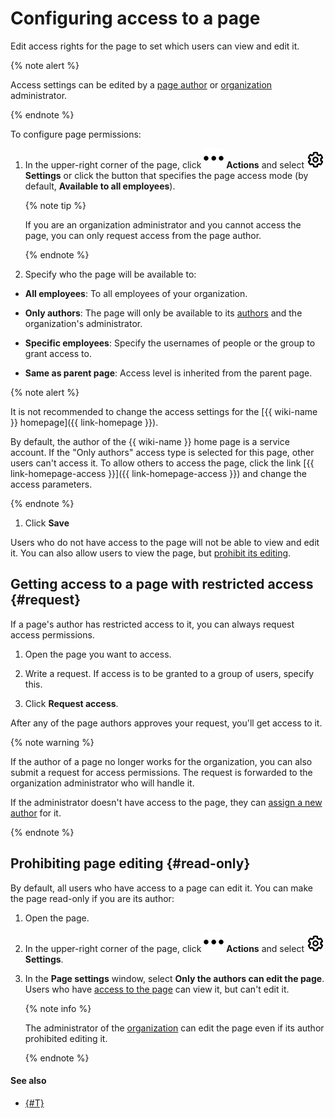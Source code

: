 # Configuring access to a page

Edit access rights for the page to set which users can view and edit it.

{% note alert %}

Access settings can be edited by a [page author](../roles.md) or [organization](../overview.md#access) administrator.

{% endnote %}

To configure page permissions:

1. In the upper-right corner of the page, click ![](../../_assets/wiki/svg/actions-icon.svg) **Actions** and select ![](../../_assets/wiki/svg/access-setup.svg) **Settings** or click the button that specifies the page access mode (by default, **Available to all employees**).

   
   {% note tip %}

   If you are an organization administrator and you cannot access the page, you can only request access from the page author.

   {% endnote %}


1. Specify who the page will be available to:

* **All employees**: To all employees of your organization.

* **Only authors**: The page will only be available to its [authors](../roles.md) and the organization's administrator.

* **Specific employees**: Specify the usernames of people or the group to grant access to.

* **Same as parent page**: Access level is inherited from the parent page.

{% note alert %}

It is not recommended to change the access settings for the [{{ wiki-name }} homepage]({{ link-homepage }}).

By default, the author of the {{ wiki-name }} home page is a service account. If the "Only authors" access type is selected for this page, other users can't access it. To allow others to access the page, click the link [{{ link-homepage-access }}]({{ link-homepage-access }}) and change the access parameters.

{% endnote %}

1. Click **Save**

Users who do not have access to the page will not be able to view and edit it. You can also allow users to view the page, but [prohibit its editing](#read-only).

## Getting access to a page with restricted access {#request}

If a page's author has restricted access to it, you can always request access permissions.

1. Open the page you want to access.

1. Write a request. If access is to be granted to a group of users, specify this.

1. Click **Request access**.

After any of the page authors approves your request, you'll get access to it.

{% note warning %}

If the author of a page no longer works for the organization, you can also submit a request for access permissions. The request is forwarded to the organization administrator who will handle it.

If the administrator doesn't have access to the page, they can [assign a new author](page-settings.md) for it.

{% endnote %}


## Prohibiting page editing {#read-only}

By default, all users who have access to a page can edit it. You can make the page read-only if you are its author:

1. Open the page.

1. In the upper-right corner of the page, click ![](../../_assets/wiki/svg/actions-icon.svg) **Actions** and select ![](../../_assets/wiki/svg/access-setup.svg) **Settings**.

1. In the **Page settings** window, select **Only the authors can edit the page**. Users who have [access to the page](access-setup.md) can view it, but can't edit it.

   {% note info %}

   The administrator of the [organization](../overview.md#access) can edit the page even if its author prohibited editing it. 

   {% endnote %}

#### See also

* [{#T}](move-page.md)
